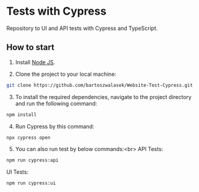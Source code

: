# Tests with Cypress

Repository to UI and API tests with Cypress and TypeScript.

## How to start

1. Install [Node JS](https://nodejs.org/en/download/).

2. Clone the project to your local machine:
```bash
git clone https://github.com/bartoszwalasek/Website-Test-Cypress.git
```

3. To install the required dependencies, navigate to the project directory and run the following command:
```bash
npm install
```

4. Run Cypress by this command:
```bash
npx cypress open
```

5. You can also run test by below commands:\<br>
API Tests:
```bash
npm run cypress:api
```
UI Tests:
```bash
npm run cypress:ui
```